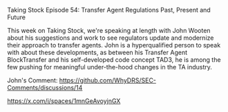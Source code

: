 Taking Stock Episode 54: Transfer Agent Regulations Past, Present and Future

This week on Taking Stock, we're speaking at length with John Wooten about his suggestions and work to see regulators update and modernize their approach to transfer agents. John is a hyperqualified person to speak with about these developments, as between his Transfer Agent BlockTransfer and his self-developed code concept TAD3, he is among the few pushing for meaningful under-the-hood changes in the TA industry. 

John's Comment: https://github.com/WhyDRS/SEC-Comments/discussions/14

https://x.com/i/spaces/1mnGeAvoyjnGX
